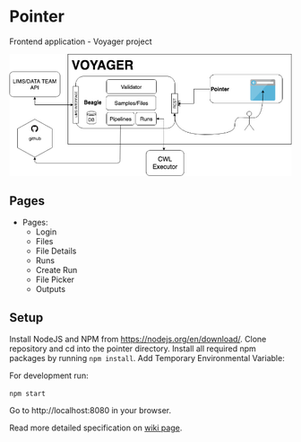 # Pointer

Frontend application - Voyager project

![alt text](docs/pics/voyager.png "Diagram of Voyager project")

## Pages

- Pages:
  - Login
  - Files
  - File Details
  - Runs
  - Create Run
  - File Picker
  - Outputs

## Setup

Install NodeJS and NPM from https://nodejs.org/en/download/.
Clone repository and cd into the pointer directory.
Install all required npm packages by running `npm install`.
Add Temporary Environmental Variable:

For development run:

`npm start`

Go to http://localhost:8080 in your browser.

Read more detailed specification on [wiki page](https://github.com/mskcc/pointer/wiki/Pointer).
